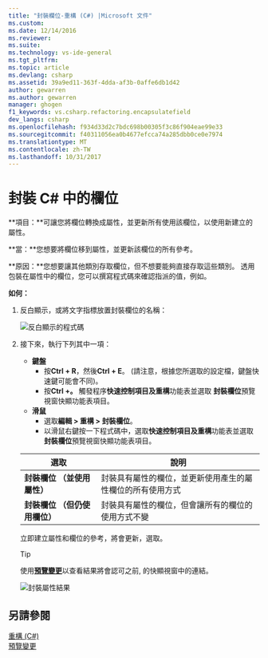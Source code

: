 ```yaml
---
title: "封裝欄位-重構 (C#) |Microsoft 文件"
ms.custom: 
ms.date: 12/14/2016
ms.reviewer: 
ms.suite: 
ms.technology: vs-ide-general
ms.tgt_pltfrm: 
ms.topic: article
ms.devlang: csharp
ms.assetid: 39a9ed11-363f-4dda-af3b-0affe6db1d42
author: gewarren
ms.author: gewarren
manager: ghogen
f1_keywords: vs.csharp.refactoring.encapsulatefield
dev_langs: csharp
ms.openlocfilehash: f934d33d2c7bdc698b00305f3c86f904eae99e33
ms.sourcegitcommit: f40311056ea0b4677efcca74a285dbb0ce0e7974
ms.translationtype: MT
ms.contentlocale: zh-TW
ms.lasthandoff: 10/31/2017
---
```

# <a name="encapsulate-a-field-in-c"></a>封裝 C# 中的欄位 #
**項目：**可讓您將欄位轉換成屬性，並更新所有使用該欄位，以使用新建立的屬性。

**當：**您想要將欄位移到屬性，並更新該欄位的所有參考。  

**原因：**您想要讓其他類別存取欄位，但不想要能夠直接存取這些類別。  透用包裝在屬性中的欄位，您可以撰寫程式碼來確認指派的值，例如。

**如何：**

1. 反白顯示，或將文字指標放置封裝欄位的名稱：

   ![反白顯示的程式碼](media/encapsulate_highlight.png)

1. 接下來，執行下列其中一項：
   * **鍵盤**
     * 按**Ctrl + R**，然後**Ctrl + E**。  (請注意，根據您所選取的設定檔，鍵盤快速鍵可能會不同)。
     * 按**Ctrl +。** 觸發程序**快速控制項目及重構**功能表並選取 **封裝欄位**預覽視窗快顯功能表項目。
   * **滑鼠**
     * 選取**編輯 > 重構 > 封裝欄位**。
     * 以滑鼠右鍵按一下程式碼中，選取**快速控制項目及重構**功能表並選取 **封裝欄位**預覽視窗快顯功能表項目。

   選取 | 說明
   --------- | -----------
   **封裝欄位 （並使用屬性）** | 封裝具有屬性的欄位，並更新使用產生的屬性欄位的所有使用方式
   **封裝欄位 （但仍使用欄位）** | 封裝具有屬性的欄位，但會讓所有的欄位的使用方式不變

   立即建立屬性和欄位的參考，將會更新，選取。

   > [!TIP]
   > 使用[**預覽變更**](../../ide/preview-changes.md)以查看結果將會認可之前, 的快顯視窗中的連結。

   ![封裝屬性結果](media/encapsulate_result.png)

## <a name="see-also"></a>另請參閱  
[重構 (C#)](../refactoring-csharp.md)  
[預覽變更](../../ide/preview-changes.md)